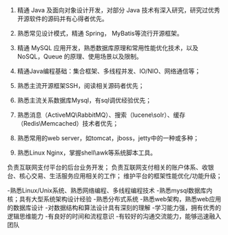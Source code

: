 1. 精通 Java 及面向对象设计开发，对部分 Java 技术有深入研究，研究过优秀开源软件的源码并有心得者优先。
2. 熟悉常见设计模式，精通 Spring， MyBatis等流行开源框架。
3. 精通 MySQL 应用开发，熟悉数据库原理和常用性能优化技术，以及 NoSQL，Queue 的原理、使用场景以及限制。

1. 精通Java编程基础：集合框架、多线程并发、IO/NIO、网络通信等；
2. 熟悉主流开源框架SSH，阅读相关源码者优先；
3. 熟悉主流关系数据库Mysql，有sql调优经验优先；
4. 熟悉消息（ActiveMQ\RabbitMQ）、搜索（lucene\solr）、缓存（Redis\Memcached）技术者优先；
5. 熟悉常用的web server，如tomcat，jboss，jetty中的一种或多种；
6. 熟悉Linux Nginx，掌握shell\awk等系统脚本工具。

负责互联网支付平台的后台业务开发； 
负责互联网支付相关的账户体系、收银台、核心交易、生活服务应用相关的工作； 
维护平台的框架性能优化/功能升级； 

-熟悉Linux/Unix系统、熟悉网络编程、多线程编程技术 
-熟悉mysql数据库内核；具有大型系统架构设计经验 
-熟悉分布式系统 
-熟悉web架构，熟悉web应用的数据库设计 
-对数据结构和算法设计具有深刻的理解 
-学习能力强，拥有优秀的逻辑思维能力 
-有良好的时间和流程意识 
-有较好的沟通交流能力，能够迅速融入团队
